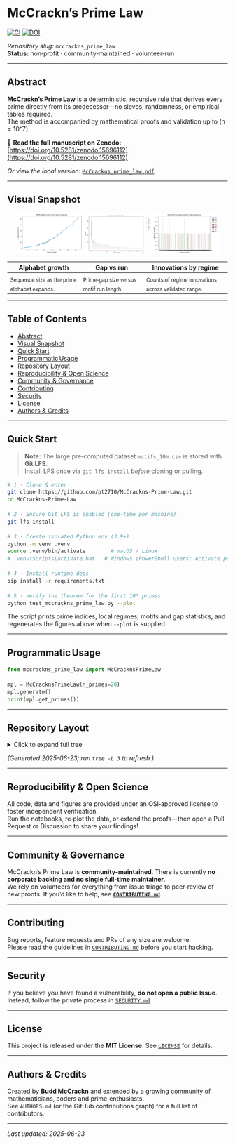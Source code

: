 # McCrackn’s Prime Law
[![CI](https://github.com/pt2710/McCrackns-Prime-Law/actions/workflows/ci.yml/badge.svg)](https://github.com/pt2710/McCrackns-Prime-Law/actions/workflows/ci.yml)
[![DOI](https://zenodo.org/badge/DOI/10.5281/zenodo.15696112.svg)](https://doi.org/10.5281/zenodo.15696112)

_Repository slug:_ `mccrackns_prime_law`  
**Status:** non‑profit · community‑maintained · volunteer‑run

---

## Abstract
**McCrackn’s Prime Law** is a deterministic, recursive rule that derives every prime directly from its predecessor—no sieves, randomness, or empirical tables required.  
The method is accompanied by mathematical proofs and validation up to \(n = 10^7\).

📄 **Read the full manuscript on Zenodo:** [https://doi.org/10.5281/zenodo.15696112](https://doi.org/10.5281/zenodo.15696112)

*Or view the local version:* [`McCrackns_prime_law.pdf`](./McCrackns_prime_law.pdf)

---

## Visual Snapshot

<p align="center">
  <img src="figures_visible/alphabet_growth.png" alt="Alphabet growth" width="30%"/>
  <img src="figures_visible/gap_vs_run.png" alt="Gap vs run" width="30%"/>
  <img src="figures_visible/innovations_by_regime.png" alt="Innovations by regime" width="30%"/>
</p>

| Alphabet growth | Gap vs run | Innovations by regime |
| --------------- | ---------- | --------------------- |
| <sub>Sequence size as the prime alphabet expands.</sub> | <sub>Prime‑gap size versus motif run length.</sub> | <sub>Counts of regime innovations across validated range.</sub> |

---

## Table of Contents
- [Abstract](#abstract)
- [Visual Snapshot](#visual-snapshot)
- [Quick Start](#quick-start)
- [Programmatic Usage](#programmatic-usage)
- [Repository Layout](#repository-layout)
- [Reproducibility & Open Science](#reproducibility--open-science)
- [Community & Governance](#community--governance)
- [Contributing](#contributing)
- [Security](#security)
- [License](#license)
- [Authors & Credits](#authors--credits)

---

## Quick Start

> **Note:** The large pre‑computed dataset `motifs_10m.csv` is stored with **Git LFS**.  
> Install LFS once via `git lfs install` *before* cloning or pulling.

```bash
# 1 · Clone & enter
git clone https://github.com/pt2710/McCrackns-Prime-Law.git
cd McCrackns-Prime-Law

# 2 · Ensure Git LFS is enabled (one‑time per machine)
git lfs install

# 3 · Create isolated Python env (3.9+)
python -m venv .venv
source .venv/bin/activate        # macOS / Linux
# .venv\Scripts\activate.bat   # Windows (PowerShell users: Activate.ps1)

# 4 · Install runtime deps
pip install -r requirements.txt

# 5 · Verify the theorem for the first 10⁵ primes
python test_mccrackns_prime_law.py --plot
```

The script prints prime indices, local regimes, motifs and gap statistics, and regenerates the figures above when `--plot` is supplied.

---

## Programmatic Usage

```python
from mccrackns_prime_law import McCracknsPrimeLaw

mpl = McCracknsPrimeLaw(n_primes=20)
mpl.generate()
print(mpl.get_primes())
```

---

## Repository Layout

<details>
<summary>Click to expand full tree</summary>

```
mccrackns_prime_law/
├── .github/
│   └── workflows/
│       └── ci.yml                 # CI pipeline (pytest + lint)
├── configs/
│   └── default.yaml               # Tunable parameters
├── figures_visible/               # Interactive PNGs & CSVs (LFS pointers)
│   ├── chunks/
│   ├── alphabet_growth.png
│   ├── cumulative_motifs.png
│   ├── gap_boxplot_by_domain.png
│   ├── gap_evolution_domains.png
│   ├── gap_vs_run.png
│   └── innovations_by_regime.png
├── src/
│   ├── __init__.py
│   ├── prime_utils.py             
│   └── your_module.py             
├── tests/
│   └── test_basic.py
├── .gitattributes                 
├── .gitconfig      
├── .gitignore                     
├── CODE_OF_CUNDUCT.md      
├── compute_motifs.py              # Compute motifs     
├── CONTRIBUTING.md                # Contribution guidelines
├── LICENSE                        # MIT License
├── MAINTAINERS.md
├── McCrackns_prime_law.pdf        # Formal manuscript
├── mccrackns_prime_law.py         # Single‑file reference implementation
├── next_prime.py                  # CLI helper
├── numbers_domains.py             # Support module
├── README.md                      # Project overview (this file)
├── requirements.txt               # Runtime dependencies
├── ruleset.json
├── SECURITY.md                    # Responsible‑disclosure policy
├── state.json
└── test_mccrackns_prime_law.py
```
</details>

*(Generated 2025-06-23; run `tree -L 3` to refresh.)*

---

## Reproducibility & Open Science
All code, data and figures are provided under an OSI‑approved license to foster independent verification.  
Run the notebooks, re‑plot the data, or extend the proofs—then open a Pull Request or Discussion to share your findings!

---

## Community & Governance
McCrackn’s Prime Law is **community‑maintained**. There is currently **no corporate backing and no single full‑time maintainer**.  
We rely on volunteers for everything from issue triage to peer‑review of new proofs. If you’d like to help, see **[`CONTRIBUTING.md`](./CONTRIBUTING.md)**.

---

## Contributing
Bug reports, feature requests and PRs of any size are welcome.  
Please read the guidelines in [`CONTRIBUTING.md`](./CONTRIBUTING.md) before you start hacking.

---

## Security
If you believe you have found a vulnerability, **do not open a public Issue**.  
Instead, follow the private process in [`SECURITY.md`](./SECURITY.md).

---

## License
This project is released under the **MIT License**. See [`LICENSE`](./LICENSE) for details.

---

## Authors & Credits
Created by **Budd McCrackn** and extended by a growing community of mathematicians, coders and prime‑enthusiasts.  
See `AUTHORS.md` (or the GitHub contributions graph) for a full list of contributors.

---

_Last updated: 2025-06-23_